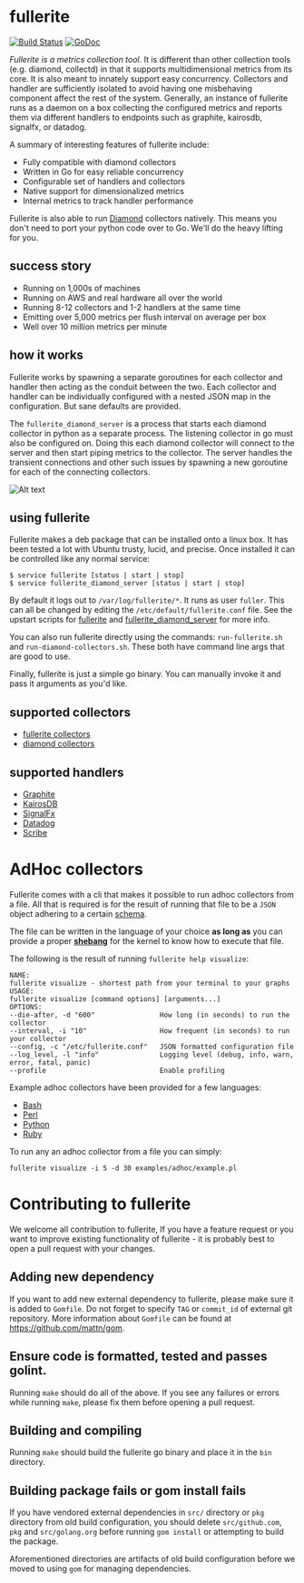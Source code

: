 # fullerite

[![Build Status](https://travis-ci.org/Yelp/fullerite.svg?branch=master)](https://travis-ci.org/Yelp/fullerite)
[![GoDoc](https://godoc.org/github.com/Yelp/fullerite?status.png)](https://godoc.org/github.com/Yelp/fullerite)

*Fullerite is a metrics collection tool*. It is different than other collection tools (e.g. diamond, collectd) in that it supports multidimensional metrics from its core. It is also meant to innately support easy concurrency. Collectors and handler are sufficiently isolated to avoid having one misbehaving component affect the rest of the system. Generally, an instance of fullerite runs as a daemon on a box collecting the configured metrics and reports them via different handlers to endpoints such as graphite, kairosdb, signalfx, or datadog. 

A summary of interesting features of fullerite include:
 * Fully compatible with diamond collectors
 * Written in Go for easy reliable concurrency
 * Configurable set of handlers and collectors
 * Native support for dimensionalized metrics
 * Internal metrics to track handler performance

Fullerite is also able to run [Diamond](https://github.com/python-diamond/Diamond) collectors natively. This means you don't need to port your python code over to Go. We'll do the heavy lifting for you.

## success story
  * Running on 1,000s of machines
  * Running on AWS and real hardware all over the world
  * Running 8-12 collectors and 1-2 handlers at the same time
  * Emitting over 5,000 metrics per flush interval on average per box
  * Well over 10 million metrics per minute

## how it works
Fullerite works by spawning a separate goroutines for each collector and handler then acting as the conduit between the two. Each collector and handler can be individually configured with a nested JSON map in the configuration. But sane defaults are provided. 

The `fullerite_diamond_server` is a process that starts each diamond collector in python as a separate process. The listening collector in go must also be configured on. Doing this each diamond collector will connect to the server and then start piping metrics to the collector. The server handles the transient connections and other such issues by spawning a new goroutine for each of the connecting collectors. 

![Alt text](/fullerite_arch.jpg?raw=true "Optional Title")

## using fullerite
Fullerite makes a deb package that can be installed onto a linux box. It has been tested a lot with Ubuntu trusty, lucid, and precise. Once installed it can be controlled like any normal service:

    $ service fullerite [status | start | stop]
    $ service fullerite_diamond_server [status | start | stop]

By default it logs out to `/var/log/fullerite/*`. It runs as user `fuller`. This can all be changed by editing the `/etc/default/fullerite.conf` file. See the upstart scripts for [fullerite](deb/etc/init/fullerite) and [fullerite_diamond_server](deb/etc/init/fullerite_diamond_server) for more info. 

You can also run fullerite directly using the commands: `run-fullerite.sh` and `run-diamond-collectors.sh`. These both have command line args that are good to use. 

Finally, fullerite is just a simple go binary. You can manually invoke it and pass it arguments as you'd like. 

## supported collectors
 * [fullerite collectors](src/fullerite/collector)
 * [diamond collectors](src/diamond/collectors)

## supported handlers
 * [Graphite](http://graphite.wikidot.com/)
 * [KairosDB](https://github.com/kairosdb/kairosdb)
 * [SignalFx](https://www.signalfx.com)
 * [Datadog](https://www.datadoghq.com)
 * [Scribe](https://github.com/facebookarchive/scribe)

# AdHoc collectors

Fullerite comes with a cli that makes it possible to run adhoc collectors from a file. All that
is required is for the result of running that file to be a `JSON` object adhering to a certain [schema](examples/adhoc/schema.json).

The file can be written in the language of your choice **as long as**
you can provide a proper **[shebang](https://en.wikipedia.org/wiki/Shebang_(Unix))** for the kernel to know how to execute that file.

The following is the result of running `fullerite help visualize`:

    NAME:
    fullerite visualize - shortest path from your terminal to your graphs
    USAGE:
    fullerite visualize [command options] [arguments...]
    OPTIONS:
    --die-after, -d "600"                How long (in seconds) to run the collector
    --interval, -i "10"                  How frequent (in seconds) to run your collector
    --config, -c "/etc/fullerite.conf"   JSON formatted configuration file
    --log_level, -l "info"               Logging level (debug, info, warn, error, fatal, panic)
    --profile                            Enable profiling

Example adhoc collectors have been provided for a few languages:
 * [Bash](examples/adhoc/example.sh)
 * [Perl](examples/adhoc/example.pl)
 * [Python](examples/adhoc/example.py)
 * [Ruby](examples/adhoc/example.rb)
 
To run any an adhoc collector from a file you can simply:

    fullerite visualize -i 5 -d 30 examples/adhoc/example.pl

# Contributing to fullerite

We welcome all contribution to fullerite, If you have a feature request or you want to improve
existing functionality of fullerite - it is probably best to open a pull request with your changes.

## Adding new dependency

If you want to add new external dependency to fullerite, please make sure it is added to `Gomfile`.
Do not forget to specify `TAG` or `commit_id` of external git repository.  More information about
`Gomfile` can be found at https://github.com/mattn/gom.

## Ensure code is formatted, tested and passes golint.

Running `make` should do all of the above. If you see any failures or errors while running `make`,
please fix them before opening a pull request.

## Building and compiling

Running `make` should build the fullerite go binary and place it in the `bin` directory.

## Building package fails or gom install fails

If you have vendored external dependencies in `src/` directory or `pkg` directory from old build configuration, you should
delete `src/github.com`, `pkg` and `src/golang.org` before running `gom install` or attempting to build the package.

Aforementioned directories are artifacts of old build configuration before we moved to using `gom` for managing dependencies.
